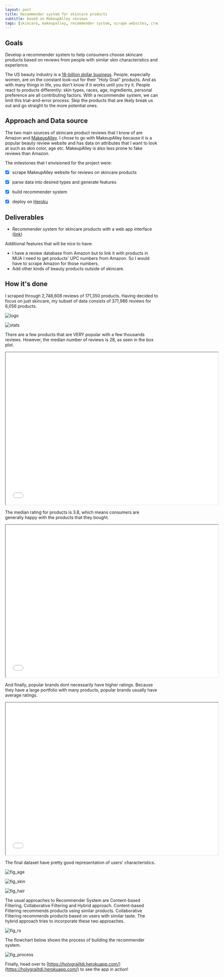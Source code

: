 ```yaml
---
layout: post
title: Recommender system for skincare products 
subtitle: based on MakeupAlley reviews
tags: [skincare, makeupalley, recommender system, scrape websites, crawl websites, requests, html, beautifulsoup, python, reviews, collaborative filtering, content-based filtering, knn, affinity propagation, Levenshtein distance, edit distance, heroku, als, alternating least square, spark, matrix factorization]
---
```


## Goals
Develop a recommender system to help consumers choose skincare products based on reviews from people with similar skin characteristics and experience.

The US beauty industry is a [18-billion dollar business](https://www.npd.com/wps/portal/npd/us/news/press-releases/2018/us-prestige-beauty-industry-sales-rise-6-percent-in-2017-reports-the-npd-group/). People, especially women, are on the constant look-out for their "Holy Grail" products. And as with many things in life, you don't know if it works until you try it. People react to products differently: skin types, races, age, ingredients, personal preference are all contributing factors. With a recommender system, we can limit this trial-and-error process. Skip the products that are likely break us out and go straight to the more potential ones. 


## Approach and Data source
The two main sources of skincare product reviews that I know of are Amazon and [MakeupAlley](https://www.makeupalley.com/product/). I chose to go with MakeupAlley because it is a popular beauty review website and has data on attributes that I want to look at such as skin color, age etc. MakeupAlley is also less prone to fake reviews than Amazon.

The milestones that I envisioned for the project were:

- [x] scrape MakeupAlley website for reviews on skincare products
- [x] parse data into desired types and generate features
- [x] build recommender system
- [x] deploy on [Heroku](https://holygrailtdi.herokuapp.com/)


## Deliverables
- Recommender system for skincare products with a web app interface ([link](https://holygrailtdi.herokuapp.com/))

Additional features that will be nice to have:
- I have a review database from Amazon but to link it with products in MUA I need to get products' UPC numbers from Amazon. So I would have to scrape Amazon for those numbers.
- Add other kinds of beauty products outside of skincare.

## How it's done
I scraped through 2,748,608 reviews of 171,350 products. Having decided to focus on just skincare, my subset of data consists of 371,986 reviews for 6,056 products.


![logo](/img/hg_logo.png)

![stats](/img/hg_stats.png)

There are a few products that are VERY popular with a few thousands reviews. However, the median number of reviews is 28, as seen in the box plot.

<iframe seamless src="/img/prod_box.html" width="700" height="500"></iframe>

The median rating for products is 3.8, which means consumers are generally happy with the products that they bought.

<iframe seamless src="/img/rating_box.html" width="700" height="500"></iframe>

And finally, popular brands dont necessarily have higher ratings. Because they have a large portfolio with many products, popular brands usually have average ratings.

<iframe seamless src="/img/prod_rating_scat.html" width="700" height="500"></iframe>

The final dataset have pretty good representation of users' characteristics.

![fig_age](/img/fig_age.png)

![fig_skin](/img/fig_skin.png)

![fig_hair](/img/fig_hair.png)

The usual approaches to Recommender System are Content-based Filtering, Collaborative Filtering and Hybrid approach. Content-based Filtering recommends products using similar products. Collaborative Filtering recommends products based on users with similar taste. The hybrid approach tries to incorporate these two approaches.

![fig_rs](/img/rs_types.png)

The flowchart below shows the process of building the recommender system.

![fig_process](/img/process.png)

Finally, head over to [https://holygrailtdi.herokuapp.com/](https://holygrailtdi.herokuapp.com/) to see the app in action!
